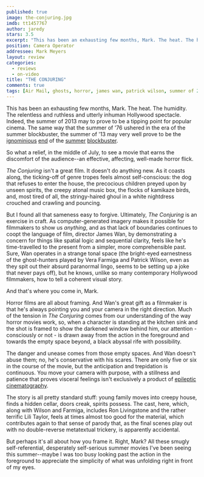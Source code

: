 ```yaml
---
published: true
image: the-conjuring.jpg
imdb: tt1457767
author: jaredy
stars: 3.5
excerpt: "This has been an exhausting few months, Mark. The heat. The humidity. The relentless and ruthless and utterly inhuman Hollywood spectacle. Indeed, the summer of 2013 may to prove to be a tipping point for popular cinema. The same way that the summer of '76 ushered in the era of the summer blockbuster, the summer of '13 may very well prove to be the ignominious end of the summer blockbuster."
position: Camera Operator
addressee: Mark Meyers
layout: review
categories: 
  - reviews
  - on-video
title: "THE CONJURING"
comments: true
tags: [Air Mail, ghosts, horror, james wan, patrick wilson, summer of 2013, suspense, the conjuring, Uncategorized, vera farmiga]
---
```

This has been an exhausting few months, Mark. The heat. The humidity. The relentless and ruthless and utterly inhuman Hollywood spectacle. Indeed, the summer of 2013 may to prove to be a tipping point for popular cinema. The same way that the summer of '76 ushered in the era of the summer blockbuster, the summer of '13 may very well prove to be the [ignominious][1] [end][2] of the [summer][3] [blockbuster][4].  

   [1]: /content/2013/6/14/man-of-steel.html
   [2]: /content/2013/6/28/white-house-down.html
   [3]: /content/2013/6/19/world-war-z.html
   [4]: /content/2013/6/5/out-of-darkness-revisiting-the-wrath-of-khan.html

So what a relief, in the middle of July, to see a movie that earns the discomfort of the audience--an effective, affecting, well-made horror flick.

_The Conjuring_ isn't a great film. It doesn't do anything new. As it coasts along, the ticking-off of genre tropes feels almost self-conscious: the dog that refuses to enter the house, the precocious children preyed upon by unseen spirits, the creepy atonal music box, the flocks of kamikaze birds, and, most tired of all, the stringy-haired ghoul in a white nightdress crouched and crawling and pouncing.

But I found all that sameness easy to forgive. Ultimately, _The Conjuring_ is an exercise in craft. As computer-generated imagery makes it possible for filmmakers to show us _anything_, and as that lack of boundaries continues to coopt the language of film, director James Wan, by demonstrating a concern for things like spatial logic and sequential clarity, feels like he's time-travelled to the present from a simpler, more comprehensible past. Sure, Wan operates in a strange tonal space (the bright-eyed earnestness of the ghost-hunters played by Vera Farmiga and Patrick Wilson, even as they spit out their absurd paranormal lingo, seems to be setting up a joke that never pays off), but he knows, unlike so many contemporary Hollywood filmmakers, how to tell a coherent visual story.

And that's where you come in, Mark.

 Horror films are all about framing. And Wan's great gift as a filmmaker is that he's always pointing you and your camera in the right direction. Much of the tension in _The Conjuring_ comes from our understanding of the way horror movies work, so, when a character is standing at the kitchen sink and the shot is framed to show the darkened window behind him, our attention - consciously or not - is drawn away from the action in the foreground and towards the empty space beyond, a black abyssal rife with possibility.

The danger and unease comes from those empty spaces. And Wan doesn't abuse them; no, he's conservative with his scares. There are only five or six in the course of the movie, but the anticipation and trepidation is continuous. You move your camera with purpose, with a stillness and patience that proves visceral feelings isn't exclusively a product of [epileptic cinematography][5].

   [5]: /content/2013/6/19/world-war-z.html

The story is all pretty standard stuff: young family moves into creepy house, finds a hidden cellar, doors creak, spirits possess. The cast, here, which, along with Wilson and Farmiga, includes Ron Livingstone and the rather terrific Lili Taylor, feels at times almost too good for the material, which contributes again to that sense of parody that, as the final scenes play out with no double-reverse metatextual trickery, is apparently accidental.

But perhaps it's all about how you frame it. Right, Mark? All these smugly self-referential, desperately self-serious summer movies I've been seeing this summer--maybe I was too busy looking past the action in the foreground to appreciate the simplicity of what was unfolding right in front of my eyes.
